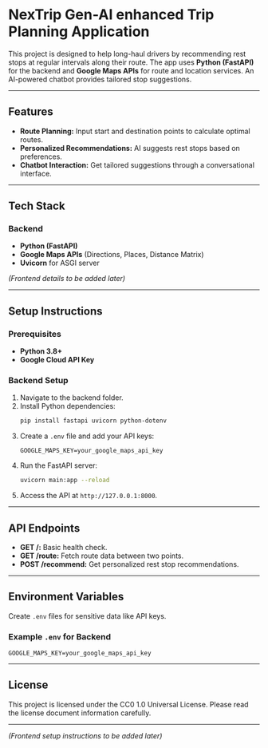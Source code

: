 # NexTrip Gen-AI enhanced Trip Planning Application

This project is designed to help long-haul drivers by recommending rest stops at regular intervals along their route. The app uses **Python (FastAPI)** for the backend and **Google Maps APIs** for route and location services. An AI-powered chatbot provides tailored stop suggestions.

---

## Features

- **Route Planning:** Input start and destination points to calculate optimal routes.
- **Personalized Recommendations:** AI suggests rest stops based on preferences.
- **Chatbot Interaction:** Get tailored suggestions through a conversational interface.

---

## Tech Stack

### Backend

- **Python (FastAPI)**
- **Google Maps APIs** (Directions, Places, Distance Matrix)
- **Uvicorn** for ASGI server

*(Frontend details to be added later)*

---

## Setup Instructions

### Prerequisites

- **Python 3.8+**
- **Google Cloud API Key**

### Backend Setup

1. Navigate to the backend folder.
2. Install Python dependencies:
   ```sh
   pip install fastapi uvicorn python-dotenv
   ```
3. Create a `.env` file and add your API keys:
   ```env
   GOOGLE_MAPS_KEY=your_google_maps_api_key
   ```
4. Run the FastAPI server:
   ```sh
   uvicorn main:app --reload
   ```
5. Access the API at `http://127.0.0.1:8000`.

---

## API Endpoints

- **GET /:** Basic health check.
- **GET /route:** Fetch route data between two points.
- **POST /recommend:** Get personalized rest stop recommendations.

---

## Environment Variables

Create `.env` files for sensitive data like API keys.

### Example `.env` for Backend

```env
GOOGLE_MAPS_KEY=your_google_maps_api_key
```

---

## License

This project is licensed under the CC0 1.0 Universal License. Please read the license document information carefully.

---

*(Frontend setup instructions to be added later)*

